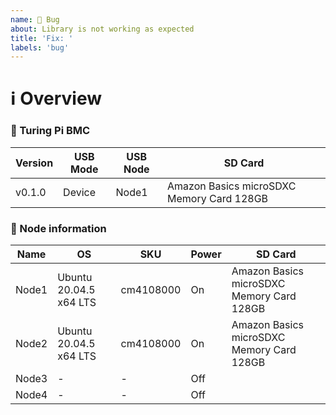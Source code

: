 ```yaml
---
name: 🐛 Bug
about: Library is not working as expected
title: 'Fix: '
labels: 'bug'
---
```


# ℹ Overview

<!--- 
Explain the issue and the steps to reproduce the bug 
-->

### 🤖 Turing Pi BMC
<!-- Fill in the details of the table -->

| Version | USB Mode | USB Node | SD Card                                   |
|---------|----------|----------|-------------------------------------------|
| v0.1.0  | Device   | Node1    | Amazon Basics microSDXC Memory Card 128GB |

### 💾 Node information

| Name  | OS                     | SKU       | Power | SD Card                                   |
|-------|------------------------|-----------|-------|-------------------------------------------|
| Node1 | Ubuntu 20.04.5 x64 LTS | cm4108000 | On    | Amazon Basics microSDXC Memory Card 128GB |
| Node2 | Ubuntu 20.04.5 x64 LTS | cm4108000 | On    | Amazon Basics microSDXC Memory Card 128GB |
| Node3 | -                      | -         | Off   |                                           |
| Node4 | -                      | -         | Off   |                                           |
